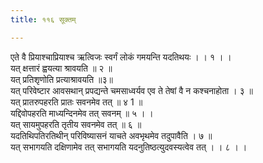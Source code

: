 ```yaml
---
title: ११६ सूक्तम्

---
```

एते वै प्रियाश्चाप्रियाश्च ऋत्विजः स्वर्गं लोकं गमयन्ति यदतिथयः । । १ । ।  
यत् क्षत्तारं ह्वयत्या श्रावयति ॥ २ ॥  
यत् प्रतिशृणोति प्रत्याश्रावयति ॥३॥  
यत् परिवेष्टार आवसथान् प्रपद्यन्ते चमसाध्वर्यव एव ते तेषां वै न कश्चनाहोता । ३ ॥  
यत् प्रातरुपहरति प्रातः सवनमेव तत् ॥ ४ 1 ॥  
यद्दिवोपहरति माध्यन्दिनमेव तत् सवनम् ॥ ५ । ।  
यत् सायमुपहरति तृतीय सवनमेव तत् ॥ ६ ॥  
यदतिथिपतिरतिथीन् परिविष्यासनं याचते अवभृथमेव तदुपावैति । ७ ॥  
यत् सभागयति दक्षिणामेव तत् सभागयति यदनुतिष्ठत्युदवस्यत्वेव तत् । । ८ । ।  